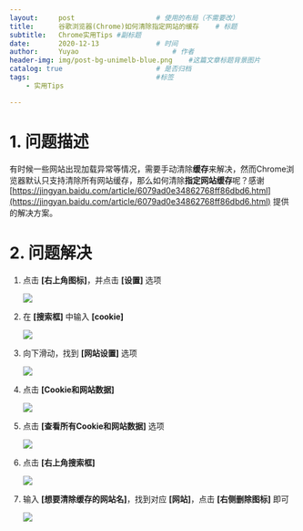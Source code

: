 ```yaml
---
layout:     post   				    # 使用的布局（不需要改）
title:      谷歌浏览器(Chrome)如何清除指定网站的缓存 	# 标题 
subtitle:   Chrome实用Tips #副标题
date:       2020-12-13				# 时间
author:     Yuyao 						# 作者
header-img: img/post-bg-unimelb-blue.png 	#这篇文章标题背景图片
catalog: true 						# 是否归档
tags:								#标签
    - 实用Tips

---
```


# 1. 问题描述

有时候一些网站出现加载异常等情况，需要手动清除**缓存**来解决，然而Chrome浏览器默认只支持清除所有网站缓存，那么如何清除**指定网站缓存**呢？感谢[https://jingyan.baidu.com/article/6079ad0e34862768ff86dbd6.html](https://jingyan.baidu.com/article/6079ad0e34862768ff86dbd6.html) 提供的解决方案。

# 2. 问题解决

1. 点击 **\[右上角图标\]**，并点击 **\[设置\]** 选项
   
   ![](https://exp-picture.cdn.bcebos.com/23fd63c5cf672b5fdf8660233314f4d0b4032715.jpg?x-bce-process=image%2Fresize%2Cm_lfit%2Cw_500%2Climit_1)

2. 在 **\[搜索框\]** 中输入 **\[cookie\]**
   
   ![](https://exp-picture.cdn.bcebos.com/f591ab03c8d246fe568ea736b8bf3bef344f1e15.jpg?x-bce-process=image%2Fresize%2Cm_lfit%2Cw_500%2Climit_1)

3. 向下滑动，找到 **\[网站设置\]** 选项
   
   ![](https://exp-picture.cdn.bcebos.com/32fe25ef354f50b8a3fecd6edc4afa32929c1815.jpg?x-bce-process=image%2Fresize%2Cm_lfit%2Cw_500%2Climit_1)

4. 点击 **\[Cookie和网站数据\]**
   
   ![](https://exp-picture.cdn.bcebos.com/560be432939c2cf7c272b9ac452c5b1b1fde1215.jpg?x-bce-process=image%2Fresize%2Cm_lfit%2Cw_500%2Climit_1)

5. 点击 **\[查看所有Cookie和网站数据\]** 选项
   
   ![](https://exp-picture.cdn.bcebos.com/5a5a00def4dca03937dfab5958d96975f3c40d15.jpg?x-bce-process=image%2Fresize%2Cm_lfit%2Cw_500%2Climit_1)

6. 点击 **\[右上角搜索框\]**
   
   ![](https://exp-picture.cdn.bcebos.com/6834ecc4ec9959432fc12d4b95425d6b05d10415.jpg?x-bce-process=image%2Fresize%2Cm_lfit%2Cw_500%2Climit_1)

7. 输入 **\[想要清除缓存的网站名\]**，找到对应 **\[网站\]**，点击 **\[右侧删除图标\]** 即可
   
   ![](https://exp-picture.cdn.bcebos.com/5c2a1ad149299a880bd38d5067eeadbcbf2f7f15.jpg?x-bce-process=image%2Fresize%2Cm_lfit%2Cw_500%2Climit_1)